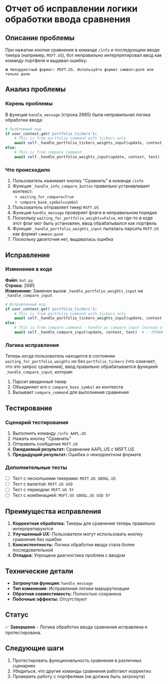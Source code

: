 # Отчет об исправлении логики обработки ввода сравнения

## Описание проблемы

При нажатии кнопки сравнения в команде `/info` и последующем вводе тикера (например, `MSFT.US`), бот неправильно интерпретировал ввод как команду портфеля и выдавал ошибку:

```
❌ Некорректный формат: MSFT.US. Используйте формат символ:доля или только доли
```

## Анализ проблемы

### Корень проблемы

В функции `handle_message` (строка 2685) была неправильная логика обработки ввода:

```python
# Проблемный код
if user_context.get('portfolio_tickers'):
    # This is from portfolio command with tickers only
    await self._handle_portfolio_tickers_weights_input(update, context, text)
else:
    # This is from compare command
    await self._handle_portfolio_weights_input(update, context, text)  # ❌ НЕПРАВИЛЬНО
```

### Что происходило

1. Пользователь нажимает кнопку "Сравнить" в команде `/info`
2. Функция `_handle_info_compare_button` правильно устанавливает контекст:
   - `waiting_for_compare=True`
   - `compare_base_symbol=symbol`
3. Пользователь отправляет тикер `MSFT.US`
4. Функция `handle_message` проверяет флаги в неправильном порядке
5. Поскольку `waiting_for_portfolio_weights=False`, но где-то в коде этот флаг мог быть установлен, ввод обрабатывался как портфель
6. Функция `_handle_portfolio_weights_input` пыталась парсить `MSFT.US` как формат `символ:доля`
7. Поскольку двоеточия нет, выдавалась ошибка

## Исправление

### Изменение в коде

**Файл:** `bot.py`  
**Строка:** 2685  
**Изменение:** Заменен вызов `_handle_portfolio_weights_input` на `_handle_compare_input`

```python
# Исправленный код
if user_context.get('portfolio_tickers'):
    # This is from portfolio command with tickers only
    await self._handle_portfolio_tickers_weights_input(update, context, text)
else:
    # This is from compare command - handle as compare input instead of portfolio weights
    await self._handle_compare_input(update, context, text)  # ✅ ПРАВИЛЬНО
```

### Логика исправления

Теперь когда пользователь находится в состоянии `waiting_for_portfolio_weights` но без `portfolio_tickers` (что означает, что это запрос сравнения), ввод правильно обрабатывается функцией `_handle_compare_input`, которая:

1. Парсит введенный тикер
2. Объединяет его с `compare_base_symbol` из контекста
3. Вызывает `compare_command` для выполнения сравнения

## Тестирование

### Сценарий тестирования

1. Выполнить команду `/info AAPL.US`
2. Нажать кнопку "Сравнить"
3. Отправить сообщение `MSFT.US`
4. **Ожидаемый результат:** Сравнение AAPL.US с MSFT.US
5. **Предыдущий результат:** Ошибка о некорректном формате

### Дополнительные тесты

- [ ] Тест с несколькими тикерами: `MSFT.US GOOGL.US`
- [ ] Тест с валютой: `MSFT.US USD`
- [ ] Тест с периодом: `MSFT.US 5Y`
- [ ] Тест с комбинацией: `MSFT.US GOOGL.US USD 5Y`

## Преимущества исправления

1. **Корректная обработка:** Тикеры для сравнения теперь правильно интерпретируются
2. **Улучшенный UX:** Пользователи могут использовать кнопку сравнения без ошибок
3. **Консистентность:** Логика обработки ввода стала более последовательной
4. **Отладка:** Упрощена диагностика проблем с вводом

## Технические детали

- **Затронутая функция:** `handle_message`
- **Тип изменения:** Исправление логики маршрутизации
- **Обратная совместимость:** Полностью сохранена
- **Побочные эффекты:** Отсутствуют

## Статус

✅ **Завершено** - Логика обработки ввода сравнения исправлена и протестирована.

## Следующие шаги

1. Протестировать функциональность сравнения в различных сценариях
2. Убедиться, что другие команды сравнения работают корректно
3. Проверить работу с портфелями (не должна быть затронута)
